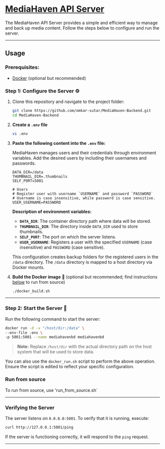 # <u>MediaHaven API Server</u>

The MediaHaven API Server provides a simple and efficient way to manage and back up media content. Follow the steps below to configure and run the server.

---

## Usage

### Prerequisites:
- [Docker](https://docs.docker.com/) (optional but recommended)

### Step 1: Configure the Server ⚙️
1. Clone this repository and navigate to the project folder:

   ```bash
   git clone https://github.com/omkar-sutar/MediaHaven-Backend.git
   cd MediaHaven-Backend
   ```
2. **Create a `.env` file**

   ```bash
   vi .env
   ```

3. **Paste the following content into the `.env` file:**

   MediaHaven manages users and their credentials through environment variables. Add the desired users by including their usernames and passwords.

   ```text
   DATA_DIR=/data
   THUMBNAIL_DIR=.thumbnails
   SELF_PORT=5001

   # Users
   # Register user with username `USERNAME` and password `PASSWORD`
   # Username is case insensitive, while password is case sensitive.
   USER_USERNAME=PASSWORD
   ```

   **Description of environment variables:**
   
   - **`DATA_DIR`**: The container directory path where data will be stored.
   - **`THUMBNAIL_DIR`**: The directory inside `DATA_DIR` used to store thumbnails.
   - **`SELF_PORT`**: The port on which the server listens.
   - **`USER_USERNAME`**: Registers a user with the specified `USERNAME` (case insensitive) and `PASSWORD` (case sensitive).

   This configuration creates backup folders for the registered users in the `/data` directory. The `/data` directory is mapped to a host directory via Docker mounts.

4. **Build the Docker image** 🐋 (optional but recommended; find instructions [below](https://github.com/omkar-sutar/MediaHaven-Backend/blob/master/README.md#run-from-source) to run from source)

   ```bash
   ./docker_build.sh
   ```

---

### Step 2: Start the Server 🚀

Run the following command to start the server:

```bash
docker run -d -v "/host/dir:/data" \
--env-file .env \
-p 5001:5001 --name mediahavenbd mediahavenbd
```

> **Note:** Replace `/host/dir` with the actual directory path on the host system that will be used to store data.

You can also use the `docker_run.sh` script to perform the above operation. Ensure the script is edited to reflect your specific configuration.

### Run from source
To run from source, use 'run_from_source.sh`

---

### Verifying the Server

The server listens on `0.0.0.0:5001`. To verify that it is running, execute:

```bash
curl http://127.0.0.1:5001/ping
```

If the server is functioning correctly, it will respond to the `ping` request.

---

